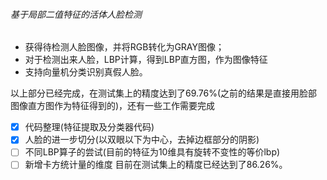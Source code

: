
###### 基于局部二值特征的活体人脸检测
- 获得待检测人脸图像，并将RGB转化为GRAY图像；
- 对于检测出来人脸，LBP计算，得到LBP直方图，作为图像特征
- 支持向量机分类识别真假人脸。

以上部分已经完成，在测试集上的精度达到了69.76%(之前的结果是直接用脸部图像直方图作为特征得到的)，还有一些工作需要完成
- [x] 代码整理(特征提取及分类器代码)
- [x] 人脸的进一步切分(以双眼以下为中心，去掉边框部分的阴影)
- [ ] 不同LBP算子的尝试(目前的特征为10维具有旋转不变性的等价lbp)
- [ ] 新增卡方统计量的维度
目前在测试集上的精度已经达到了86.26%。